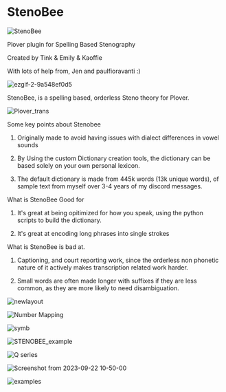 # StenoBee
>

>
![StenoBee](https://github.com/Tink-Bell/StenoBee/assets/143440063/d6d22592-c82b-4ab7-bbef-98ead1f0aaa6)
>

>
Plover plugin for Spelling Based Stenography
>
Created by Tink & Emily & Kaoffie
>
With lots of help from, Jen and paulfioravanti :)
>

>

>
![ezgif-2-9a548ef0d5](https://github.com/Tink-Bell/StenoBee/assets/143440063/1bc790b8-b83d-4e1a-a4f7-52ff6f215e7b)
> 

>

>
StenoBee, is a spelling based, orderless Steno theory for Plover.
>

> 
![Plover_trans](https://github.com/Tink-Bell/StenoBee/assets/143440063/a63cce07-d8e1-4d6b-bf80-89ff05a1cd79)
>

>
Some key points about Stenobee
>
1) Originally made to avoid having issues with dialect differences in vowel sounds
>
2) By Using the custom Dictionary creation tools, the dictionary can be based solely on your own personal lexicon.
>
3) The default dictionary is made from 445k words (13k unique words), of sample text from myself over 3-4 years of my discord messages.
>

>

>
What is StenoBee Good for
>
1) It's great at being opitimized for how you speak, using the python scripts to build the dictionary.
>
2) It's great at encoding long phrases into single strokes
>

>

>
What is StenoBee is bad at.
>
1) Captioning, and court reporting work, since the orderless non phonetic nature of it actively makes transcription related work harder.
>
2) Small words are often made longer with suffixes if they are less common, as they are more likely to need disambiguation.
>

>

>
![newlayout](https://github.com/Tink-Bell/StenoBee/assets/143440063/64458a5f-b230-46f6-a254-20d46189f56a)
>

>
![Number Mapping](https://github.com/Tink-Bell/StenoBee/assets/143440063/5d05e90d-5b49-402d-a0f1-a75bd1e15633)
>

>
![symb](https://github.com/Tink-Bell/StenoBee/assets/143440063/0d6782ad-ca47-4e3f-9bf3-9ffa05324232)
>

>
![STENOBEE_example](https://github.com/Tink-Bell/StenoBee/assets/143440063/d35d6ba6-cf48-4928-ad1b-6ac3a1719c6b)
>

>
![Q series](https://github.com/Tink-Bell/StenoBee/assets/143440063/209643cd-539a-4938-a5d1-9030a6e3d0c3)
>

> 
![Screenshot from 2023-09-22 10-50-00](https://github.com/Tink-Bell/StenoBee/assets/143440063/87f15a32-9bff-4a1b-8e67-99054ec21b00)
>

>
![examples](https://github.com/Tink-Bell/StenoBee/assets/143440063/a28a3695-86d0-4463-a5e6-3cf9dd6050b4)
>



